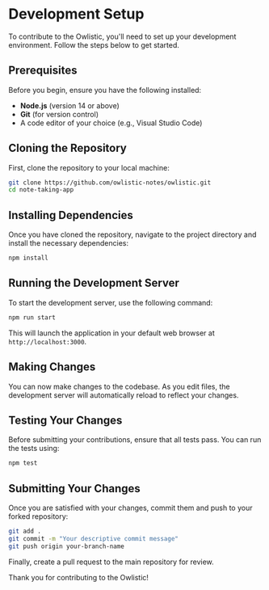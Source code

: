 # Development Setup

To contribute to the Owlistic, you'll need to set up your development environment. Follow the steps below to get started.

## Prerequisites

Before you begin, ensure you have the following installed:

- **Node.js** (version 14 or above)
- **Git** (for version control)
- A code editor of your choice (e.g., Visual Studio Code)

## Cloning the Repository

First, clone the repository to your local machine:

```bash
git clone https://github.com/owlistic-notes/owlistic.git
cd note-taking-app
```

## Installing Dependencies

Once you have cloned the repository, navigate to the project directory and install the necessary dependencies:

```bash
npm install
```

## Running the Development Server

To start the development server, use the following command:

```bash
npm run start
```

This will launch the application in your default web browser at `http://localhost:3000`.

## Making Changes

You can now make changes to the codebase. As you edit files, the development server will automatically reload to reflect your changes.

## Testing Your Changes

Before submitting your contributions, ensure that all tests pass. You can run the tests using:

```bash
npm test
```

## Submitting Your Changes

Once you are satisfied with your changes, commit them and push to your forked repository:

```bash
git add .
git commit -m "Your descriptive commit message"
git push origin your-branch-name
```

Finally, create a pull request to the main repository for review.

Thank you for contributing to the Owlistic!